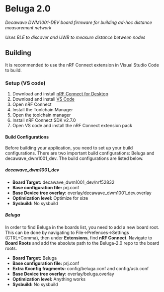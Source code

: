 # Beluga 2.0


*Decawave DWM1001-DEV board firmware for building ad-hoc distance measurement network*

*Uses BLE to discover and UWB to measure distance between nodes*

## Building
It is recommended to use the nRF Connect extension in Visual Studio Code to build.

### Setup (VS code)
1. Download and install [nRF Connect for Desktop](https://www.nordicsemi.com/Products/Development-tools/nRF-Connect-for-Desktop)
2. Download and install [VS Code](https://code.visualstudio.com/download)
3. Open nRF Connect
4. Install the Toolchain Manager
5. Open the toolchain manager
6. Install nRF Connect SDK v2.7.0
7. Open VS code and install the nRF Connect extension pack

#### Build Configurations
Before building your application, you need to set up your build configurations. There are two important build
configurations: Beluga and decawave_dwm1001_dev. The build configurations are listed below.

##### decawave_dwm1001_dev
* **Board Target:** decawave_dwm1001_dev/nrf52832
* **Base configuration file:** prj.conf
* **Base Device tree overlay:** overlay/decawave_dwm1001_dev.overlay
* **Optimization level:** Optimize for size
* **Sysbuild:** No sysbuild

##### Beluga
In order to find Beluga in the boards list, you need to add a new board root.
This can be done by navigating to File->Prefences->Settings (CTRL+Comma), then under **Extensions**, 
find **nRF Connect**. Navigate to **Board Roots** and add the absolute path to the Beluga-2.0 repo to the board roots. 

* **Board Target:** Beluga
* **Base configuration file:** prj.conf
* **Extra Kconfig fragments:** config/beluga.conf and config/usb.conf
* **Base Device tree overlay:** overlay/beluga.overlay
* **Optimization level:** Anything works
* **Sysbuild:** No sysbuild

